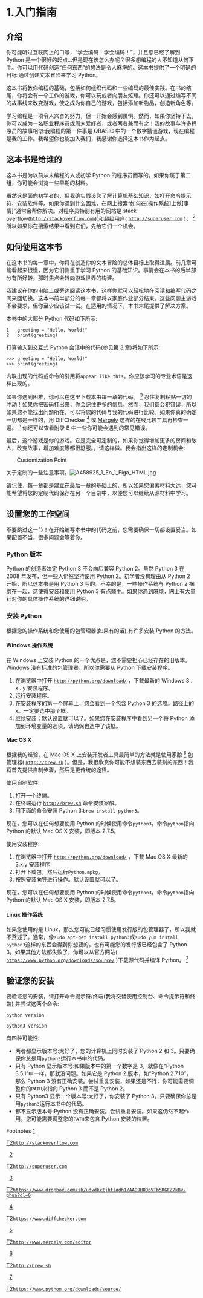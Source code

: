 # 1.入门指南

## 介绍

你可能听过互联网上的口号，“学会编码！学会编码！”，并且您已经了解到 Python 是一个很好的起点…但是现在该怎么办呢？很多想编程的人不知道从何下手。你可以用代码创造“任何东西”的想法是令人麻痹的。这本书提供了一个明确的目标:通过创建文本冒险来学习 Python。

这本书将教你编程的基础，包括如何组织代码和一些编码的最佳实践。在书的结尾，你将会有一个工作的游戏，你可以玩或者向朋友炫耀。你还可以通过编写不同的故事线来改变游戏，使之成为你自己的游戏，包括添加新物品，创造新角色等。

学习编程是一项令人兴奋的努力，但一开始会感到畏惧。然而，如果你坚持下去，你可以成为一名职业程序员或周末爱好者，或者两者兼而有之！我的故事与许多程序员的故事相似:我编程的第一件事是 QBASIC 中的一个数字猜谜游戏，现在编程是我的工作。我希望你也能加入我们，我感谢你选择这本书作为起点。

## 这本书是给谁的

这本书是为以前从未编程的人或初学 Python 的程序员而写的。如果你属于第二组，你可能会浏览一些早期的材料。

虽然这是面向初学者的，但我确实假设您了解计算机基础知识，如打开命令提示符、安装软件等。如果你遇到什么困难，在网上搜索“如何在[操作系统]上做[事情]”通常会帮你解决。对程序员特别有用的网站是 stack overflow([`http://stackoverflow.com`](http://stackoverflow.com))[<sup>1</sup>](#Fn1)和超级用户( [`http://superuser.com`](http://superuser.com) )， [<sup>2</sup>](#Fn2) 所以如果你在搜索结果中看到它们，先给它们一个机会。

## 如何使用这本书

在这本书的每一章中，你将在创造你的文本冒险的总体目标上取得进展。前几章可能看起来很慢，因为它们侧重于学习 Python 的基础知识。事情会在本书的后半部分有所好转，那时焦点会转向游戏世界的构建。

我建议在你的电脑上或旁边阅读这本书，这样你就可以轻松地在阅读和编写代码之间来回切换。这本书前半部分的每一章都将以家庭作业部分结束。这些问题主游戏不会要求，但你至少应该试一试。在适用的情况下，本书末尾提供了解决方案。

本书中的大部分 Python 代码如下所示:

```
1   greeting = "Hello, World!"
2   print(greeting)

```

打算输入到交互式 Python 会话中的代码(参见第 [3](03.html) 章)将如下所示:

```
>>> greeting = "Hello, World!"
>>> print(greeting)

```

内联出现的代码或命令的引用将`appear like this`。你应该学习的专业术语是这样出现的。

如果你遇到困难，你可以在这里下载本书每一章的代码。 [<sup>3</sup>](#Fn3) 忍住复制粘贴一切的冲动！如果你把密码打出来，你会记住更多的信息。然而，我们都会犯错误，所以如果您不能找出问题所在，可以将您的代码与我的代码进行比较。如果你真的确定一切都是一样的，用 DiffChecker [<sup>4</sup>](#Fn4) 或 [Mergely](http://www.mergely.com/editor) 这样的在线比较工具再检查一遍。 [<sup>5</sup>](#Fn5) 你还可以查看附录 B 中一些你可能会遇到的常见错误。

最后，这个游戏是你的游戏。它是完全可定制的，如果你觉得增加更多的房间和敌人，改变故事，增加难度等都很舒服。，请这样做。我会指出这样的定制机会:

  Customization Point

关于定制的一些注意事项。![A458925_1_En_1_Figa_HTML.jpg](A458925_1_En_1_Figa_HTML.jpg)

请记住，每一章都是建立在最后一章的基础上的，所以如果您偏离材料太远，您可能希望将您的定制代码保存在另一个目录中，以便您可以继续从源材料中学习。

## 设置您的工作空间

不要跳过这一节！在开始编写本书中的代码之前，您需要确保一切都设置妥当。如果配置不当，很多问题会等着你。

### Python 版本

Python 的创造者决定 Python 3 不会向后兼容 Python 2。虽然 Python 3 在 2008 年发布，但一些人仍然坚持使用 Python 2。初学者没有理由从 Python 2 开始，所以这本书是用 Python 3 写的。不幸的是，一些操作系统与 Python 2 捆绑在一起，这使得安装和使用 Python 3 有点棘手。如果你遇到麻烦，网上有大量针对你的具体操作系统的详细说明。

### 安装 Python

根据您的操作系统和您使用的包管理器(如果有的话),有许多安装 Python 的方法。

#### Windows 操作系统

在 Windows 上安装 Python 的一个优点是，您不需要担心已经存在的旧版本。Windows 没有标准的包管理器，所以你需要从 Python 下载安装程序。

1.  在浏览器中打开 [`http://python.org/download/`](http://python.org/download/) ，下载最新的 Windows 3 . x . y 安装程序。
2.  运行安装程序。
3.  在安装程序的第一个屏幕上，您会看到一个包含 Python 3 的选项。路径上的 x。一定要选中那个框。
4.  继续安装；默认设置就可以了。如果您在安装程序中看到另一个将 Python 添加到环境变量的选项，请确保也选中了该框。

#### Mac OS X

根据我的经验，在 Mac OS X 上安装开发者工具最简单的方法就是使用家酿 [<sup>6</sup>](#Fn6) 包管理器( [`http://brew.sh`](http://brew.sh) )。但是，我很欣赏你可能不想装东西去装别的东西！我将首先提供自制步骤，然后是更传统的途径。

使用自制软件:

1.  打开一个终端。
2.  在终端运行 [`http://brew.sh`](http://brew.sh) 命令安装家酿。
3.  用下面的命令安装 Python 3:`brew install python3`。

现在，您可以在任何想要使用 Python 的时候使用命令`python3`。命令`python`指向 Python 的默认 Mac OS X 安装，即版本 2.7.5。

使用安装程序:

1.  在浏览器中打开 [`http://python.org/download/`](http://python.org/download/) ，下载 Mac OS X 最新的 3.x.y 安装程序
2.  打开下载包，然后运行`Python.mpkg`。
3.  按照安装向导进行操作。默认设置就可以了。

现在，您可以在任何想要使用 Python 的时候使用命令`python3`。命令`python`指向 Python 的默认 Mac OS X 安装，即版本 2.7.5。

#### Linux 操作系统

如果您使用的是 Linux，那么您可能已经习惯使用发行版的包管理器了，所以我就不赘述了。通常，像`sudo apt-get install python3`或`sudo yum install python3`这样的东西会得到你想要的。也有可能您的发行版已经包含了 Python 3。如果其他方法都失败了，你可以从官方网站( [`https://www.python.org/downloads/source/`](https://www.python.org/downloads/source/) )下载源代码并编译 Python。 [<sup>7</sup>](#Fn7)

## 验证您的安装

要验证您的安装，请打开命令提示符/终端(我将交替使用控制台、命令提示符和终端),并尝试这两个命令:

```
python version

python3 version

```

有四种可能性:

*   两者都显示版本号:太好了，您的计算机上同时安装了 Python 2 和 3。只要确保你总是用`python3`运行本书中的代码。
*   只有 Python 显示版本号:如果版本中的第一个数字是 3，就像在“Python 3.5.1”中一样，那就没问题。如果它是 Python 2 版本，如“Python 2.7.10”，那么 Python 3 没有正确安装。尝试重复安装，如果还是不行，你可能需要调整你的`PATH`来指向 Python 3 而不是 Python 2。
*   只有 Python3 显示一个版本号:太好了，你安装了 Python 3。只要确保你总是用`python3`运行本书中的代码。
*   都不显示版本号:Python 没有正确安装。尝试重复安装。如果这仍然不起作用，您可能需要调整您的`PATH`来包含 Python 安装的位置。

Footnotes [1](#Fn1_source)

[T2`http://stackoverflow.com`](http://stackoverflow.com)

  [2](#Fn2_source)

[T2`http://superuser.com`](http://superuser.com)

  [3](#Fn3_source)

[T2`https://www.dropbox.com/sh/udvdkxtjhtlqdh1/AAD9HOD6VTb5RGFZ7kBv-ghua?dl=0`](https://www.dropbox.com/sh/udvdkxtjhtlqdh1/AAD9HOD6VTb5RGFZ7kBv-ghua?dl=0)

  [4](#Fn4_source)

[T2`https://www.diffchecker.com`](https://www.diffchecker.com)

  [5](#Fn5_source)

[T2`http://www.mergely.com/editor`](http://www.mergely.com/editor)

  [6](#Fn6_source)

[T2`http://brew.sh`](http://brew.sh)

  [7](#Fn7_source)

[T2`https://www.python.org/downloads/source/`](https://www.python.org/downloads/source/)